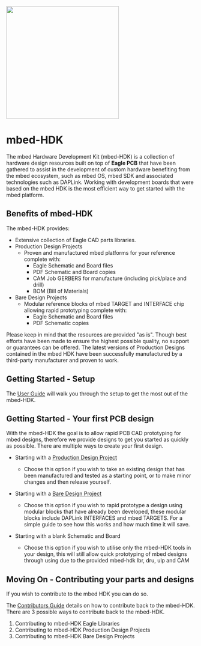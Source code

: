 <img src="https://www.mbed.com/static/img/ARMmbedLogo.svg" width="300" height="" />

# mbed-HDK

The mbed Hardware Development Kit (mbed-HDK) is a collection of hardware design resources built on top of **Eagle PCB** that have been gathered to assist in the development of custom hardware benefiting from the mbed ecosystem, such as mbed OS, mbed SDK and associated technologies such as DAPLink. Working with development boards that were based on the mbed HDK is the most efficient way to get started with the mbed platform.

## Benefits of mbed-HDK

The mbed-HDK provides:

* Extensive collection of Eagle CAD parts libraries.
* Production Design Projects
	* Proven and manufactured mbed platforms for your reference complete with:
		* Eagle Schematic and Board files
		* PDF Schematic and Board copies
		* CAM Job GERBERS for manufacture (including pick/place and drill)
		* BOM (Bill of Materials)
* Bare Design Projects
	* Modular reference blocks of mbed TARGET and INTERFACE chip allowing rapid prototyping complete with:
		* Eagle Schematic and Board files
		* PDF Schematic copies

Please keep in mind that the resources are provided "as is". Though best efforts have been made to ensure the highest possible quality, no support or guarantees can be offered. The latest versions of Production Designs contained in the mbed HDK have been successfully manufactured by a third-party manufacturer and proven to work.

## Getting Started - Setup

The [User Guide](Docs/USER-GUIDE.md) will walk you through the setup to get the most out of the mbed-HDK.

## Getting Started - Your first PCB design
With the mbed-HDK the goal is to allow rapid PCB CAD prototyping for mbed designs, therefore we provide designs to get you started as quickly as possible. There are multiple ways to create your first design.
	
* Starting with a [Production Design Project](https://github.com/ARMmbed/mbed-HDK/tree/master/Production%20Design%20Projects/)
	* Choose this option if you wish to take an existing design that has been manufactured and tested as a starting point, or to make minor changes and then release yourself.

* Starting with a [Bare Design Project](Docs/DESIGN-GUIDE.md)
	* Choose this option if you wish to rapid prototype a design using modular blocks that have already been developed, these modular blocks include DAPLink INTERFACES and mbed TARGETS. For a simple guide to see how this works and how much time it will save.

* Starting with a blank Schematic and Board
	* Choose this option if you wish to utilise only the mbed-HDK tools in your design, this will still allow quick prototyping of mbed designs through using due to the provided mbed-hdk lbr, dru, ulp and CAM

## Moving On - Contributing your parts and designs

If you wish to contribute to the mbed HDK you can do so.

The [Contributors Guide](Docs/CONTRIBUTORS-GUIDE.md) details on how to contribute back to the mbed-HDK. There are 3 possible ways to contribute back to the mbed-HDK.

1. Contributing to mbed-HDK Eagle Libraries
2. Contributing to mbed-HDK Production Design Projects
3. Contributing to mbed-HDK Bare Design Projects
